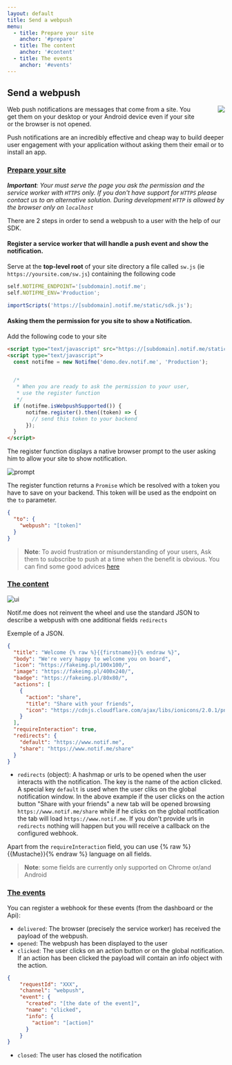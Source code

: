 ```yaml
---
layout: default
title: Send a webpush
menu:
  - title: Prepare your site
    anchor: '#prepare'
  - title: The content
    anchor: '#content'
  - title: The events
    anchor: '#events'
---
```


## Send a webpush

<div>
  <img src="/notifme-docs/assets/img/webpush-top.png"
    style="float: right;margin: 0 0 40px 40px;max-width: calc((100% - 40px)/2);g" />
</div>


Web push notifications are messages that come from a site. You get them on your desktop or your Android device
even if your site or the browser is not opened.

Push notifications are an incredibly effective and cheap way to build deeper user engagement with your application
without asking them their email or to install an app.

<a id="prepare"></a>
### [Prepare your site](#prepare)

_**Important**: Your must serve the page you ask the permission and the service worker with `HTTPS`
only. If you don't have support for `HTTPS` please contact us to an alternative solution. During development
`HTTP` is allowed by the browser only on `localhost`_

There are 2 steps in order to send a webpush to a user with the help of our SDK.

#### Register a service worker that will handle a push event and show the notification.

Serve at the **top-level root** of your site directory a file called `sw.js`
(ie `https://yoursite.com/sw.js`) containing the following code

```javascript
self.NOTIFME_ENDPOINT='[subdomain].notif.me';
self.NOTIFME_ENV='Production';

importScripts('https://[subdomain].notif.me/static/sdk.js');
```

#### Asking them the permission for you site to show a Notification.

Add the following code to your site

```html
<script type="text/javascript" src="https://[subdomain].notif.me/static/sdk.js"></script>
<script type="text/javascript">
  const notifme = new Notifme('demo.dev.notif.me', 'Production');


  /*
   * When you are ready to ask the permission to your user,
   * use the register function
   */
  if (notifme.isWebpushSupported()) {
      notifme.register().then((token) => {
        // send this token to your backend
      });
  }
</script>
```

The register function displays a native browser prompt to the user asking him to allow your site to show
notification.

![prompt](/notifme-docs/assets/img/webpush-prompt.png)

The register function returns a `Promise` which be resolved with a token you have to save on your backend.
This token will be used as the endpoint on the `to` parameter.

```json
{
  "to": {
    "webpush": "[token]"
  }
}
```

> **Note**: To avoid frustration or misunderstanding of your users, Ask them to subscribe to push
at a time when the benefit is obvious. You can find some good advices
[here](https://web-push-book.gauntface.com/chapter-03/01-permission-ux/)

<a id="content"></a>
### [The content](#content)

![ui](/notifme-docs/assets/img/webpush-ui.png)

Notif.me does not reinvent the wheel and use the standard JSON to describe a webpush with one additional
fields `redirects`

Exemple of a JSON.

```json
{
  "title": "Welcome {% raw %}{{firstname}}{% endraw %}",
  "body": "We're very happy to welcome you on board",
  "icon": "https://fakeimg.pl/100x100/",
  "image": "https://fakeimg.pl/400x240/",
  "badge": "https://fakeimg.pl/80x80/",
  "actions": [
    {
      "action": "share",
      "title": "Share with your friends",
      "icon": "https://cdnjs.cloudflare.com/ajax/libs/ionicons/2.0.1/png/512/android-share.png"
    }
  ],
  "requireInteraction": true,
  "redirects": {
    "default": "https://www.notif.me",
    "share": "https://www.notif.me/share"
  }
}
```

* `redirects` (object): A hashmap or urls to be opened when the user interacts with the notification.
The key is the name of the action clicked. A special key `default` is used when the user cliks on the
global notification window. In the above example if the user clicks on the action button "Share with your friends"
a new tab will be opened browsing `https://www.notif.me/share` while if he clicks on the global notification
the tab will load `https://www.notif.me`.
If you don't provide urls in `redirects` nothing will happen but you will receive a callback on the configured
webhook.

Apart from the `requireInteraction` field, you can use {% raw %}{{Mustache}}{% endraw %} language on all fields.

> **Note**: some fields are currently only supported on Chrome or/and Android

<a id="events"></a>
### [The events](#events)

You can register a webhook for these events (from the dashboard or the Api):

* `delivered`: The browser (precisely the service worker) has received the payload of the webpush.
* `opened`: The webpush has been displayed to the user
* `clicked`: The user clicks on an action button or on the global notification. If an action has been clicked
the payload will contain an info object with the action.
```json
{
    "requestId": "XXX",
    "channel": "webpush",
    "event": {
      "created": "[the date of the event]",
      "name": "clicked",
      "info": {
        "action": "[action]"
      }
    }
}
```
* `closed`: The user has closed the notification
